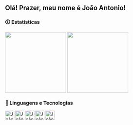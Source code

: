 ## Olá! Prazer, meu nome é João Antonio!

### 🛈 Estatísticas
<div>
  <img align="center" height="200" src="https://github-readme-stats.vercel.app/api?username=joaomn132&show_icons=true&theme=tokyonight&locale=pt-br"/>
  <img align="center" height="200" src="https://github-readme-stats.vercel.app/api/top-langs/?username=joaomn132&layout=compact&theme=tokyonight&locale=pt-br"/>
</div>


<link rel="stylesheet" type='text/css' href="https://cdn.jsdelivr.net/gh/devicons/devicon@latest/devicon.min.css" />

### 🤖 Linguagens e Tecnologias

<img align="left" alt="João-C" width="30px" src="https://cdn.jsdelivr.net/gh/devicons/devicon@latest/icons/c/c-original.svg"/>
<img align="left" alt="João-Java" width="30px" src="https://cdn.jsdelivr.net/gh/devicons/devicon@latest/icons/java/java-original.svg"/>
<img align="left" alt="João-Python" width="30px" src="https://cdn.jsdelivr.net/gh/devicons/devicon@latest/icons/python/python-original.svg" />
<img align="left" alt="João-HTML" width="30px" src="https://cdn.jsdelivr.net/gh/devicons/devicon@latest/icons/html5/html5-original.svg" />
<img align="left" alt="João-CSS" width="30px" src="https://cdn.jsdelivr.net/gh/devicons/devicon@latest/icons/css3/css3-original.svg" />

<!--
**Joaomn132/joaomn132** is a ✨ _special_ ✨ repository because its `README.md` (this file) appears on your GitHub profile.

Here are some ideas to get you started:

- 🔭 I’m currently working on ...
- 🌱 I’m currently learning ...
- 👯 I’m looking to collaborate on ...
- 🤔 I’m looking for help with ...
- 💬 Ask me about ...
- 📫 How to reach me: ...
- 😄 Pronouns: ...
- ⚡ Fun fact: ...
-->
